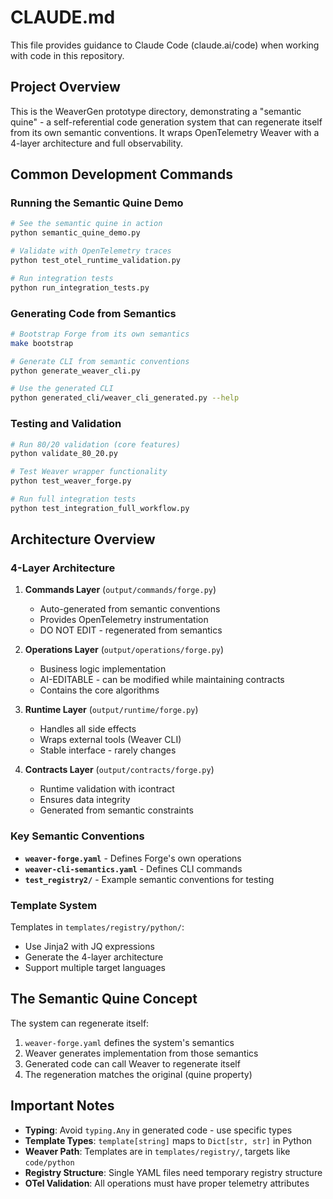 # CLAUDE.md

This file provides guidance to Claude Code (claude.ai/code) when working with code in this repository.

## Project Overview

This is the WeaverGen prototype directory, demonstrating a "semantic quine" - a self-referential code generation system that can regenerate itself from its own semantic conventions. It wraps OpenTelemetry Weaver with a 4-layer architecture and full observability.

## Common Development Commands

### Running the Semantic Quine Demo
```bash
# See the semantic quine in action
python semantic_quine_demo.py

# Validate with OpenTelemetry traces
python test_otel_runtime_validation.py

# Run integration tests
python run_integration_tests.py
```

### Generating Code from Semantics
```bash
# Bootstrap Forge from its own semantics
make bootstrap

# Generate CLI from semantic conventions
python generate_weaver_cli.py

# Use the generated CLI
python generated_cli/weaver_cli_generated.py --help
```

### Testing and Validation
```bash
# Run 80/20 validation (core features)
python validate_80_20.py

# Test Weaver wrapper functionality
python test_weaver_forge.py

# Run full integration tests
python test_integration_full_workflow.py
```

## Architecture Overview

### 4-Layer Architecture

1. **Commands Layer** (`output/commands/forge.py`)
   - Auto-generated from semantic conventions
   - Provides OpenTelemetry instrumentation
   - DO NOT EDIT - regenerated from semantics

2. **Operations Layer** (`output/operations/forge.py`)
   - Business logic implementation
   - AI-EDITABLE - can be modified while maintaining contracts
   - Contains the core algorithms

3. **Runtime Layer** (`output/runtime/forge.py`)
   - Handles all side effects
   - Wraps external tools (Weaver CLI)
   - Stable interface - rarely changes

4. **Contracts Layer** (`output/contracts/forge.py`)
   - Runtime validation with icontract
   - Ensures data integrity
   - Generated from semantic constraints

### Key Semantic Conventions

- **`weaver-forge.yaml`** - Defines Forge's own operations
- **`weaver-cli-semantics.yaml`** - Defines CLI commands
- **`test_registry2/`** - Example semantic conventions for testing

### Template System

Templates in `templates/registry/python/`:
- Use Jinja2 with JQ expressions
- Generate the 4-layer architecture
- Support multiple target languages

## The Semantic Quine Concept

The system can regenerate itself:
1. `weaver-forge.yaml` defines the system's semantics
2. Weaver generates implementation from those semantics
3. Generated code can call Weaver to regenerate itself
4. The regeneration matches the original (quine property)

## Important Notes

- **Typing**: Avoid `typing.Any` in generated code - use specific types
- **Template Types**: `template[string]` maps to `Dict[str, str]` in Python
- **Weaver Path**: Templates are in `templates/registry/`, targets like `code/python`
- **Registry Structure**: Single YAML files need temporary registry structure
- **OTel Validation**: All operations must have proper telemetry attributes